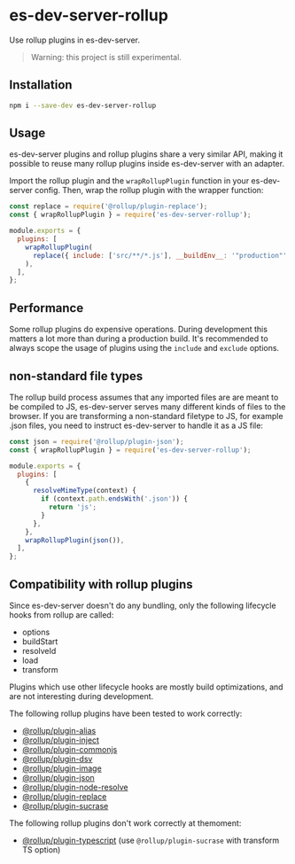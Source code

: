 # es-dev-server-rollup

Use rollup plugins in es-dev-server.

> Warning: this project is still experimental.

## Installation

```bash
npm i --save-dev es-dev-server-rollup
```

## Usage

es-dev-server plugins and rollup plugins share a very similar API, making it possible to reuse many rollup plugins inside es-dev-server with an adapter.

Import the rollup plugin and the `wrapRollupPlugin` function in your es-dev-server config. Then, wrap the rollup plugin with the wrapper function:

```js
const replace = require('@rollup/plugin-replace');
const { wrapRollupPlugin } = require('es-dev-server-rollup');

module.exports = {
  plugins: [
    wrapRollupPlugin(
      replace({ include: ['src/**/*.js'], __buildEnv__: '"production"' })
    ),
  ],
};
```

## Performance

Some rollup plugins do expensive operations. During development this matters a lot more than during a production build. It's recommended to always scope the usage of plugins using the `include` and `exclude` options.

## non-standard file types

The rollup build process assumes that any imported files are are meant to be compiled to JS, es-dev-server serves many different kinds of files to the browser. If you are transforming a non-standard filetype to JS, for example .json files, you need to instruct es-dev-server to handle it as a JS file:

```js
const json = require('@rollup/plugin-json');
const { wrapRollupPlugin } = require('es-dev-server-rollup');

module.exports = {
  plugins: [
    {
      resolveMimeType(context) {
        if (context.path.endsWith('.json')) {
          return 'js';
        }
      },
    },
    wrapRollupPlugin(json()),
  ],
};
```

## Compatibility with rollup plugins

Since es-dev-server doesn't do any bundling, only the following lifecycle hooks from rollup are called:

- options
- buildStart
- resolveId
- load
- transform

Plugins which use other lifecycle hooks are mostly build optimizations, and are not interesting during development.

The following rollup plugins have been tested to work correctly:

- [@rollup/plugin-alias](https://github.com/rollup/plugins/tree/master/packages/alias)
- [@rollup/plugin-inject](https://github.com/rollup/plugins/tree/master/packages/inject)
- [@rollup/plugin-commonjs](https://github.com/rollup/plugins/tree/master/packages/commonjs)
- [@rollup/plugin-dsv](https://github.com/rollup/plugins/tree/master/packages/dsv)
- [@rollup/plugin-image](https://github.com/rollup/plugins/tree/master/packages/image)
- [@rollup/plugin-json](https://github.com/rollup/plugins/tree/master/packages/json)
- [@rollup/plugin-node-resolve](https://github.com/rollup/plugins/tree/master/packages/node-resolve)
- [@rollup/plugin-replace](https://github.com/rollup/plugins/tree/master/packages/replace)
- [@rollup/plugin-sucrase](https://github.com/rollup/plugins/tree/master/packages/sucrase)

The following rollup plugins don't work correctly at themoment:

- [@rollup/plugin-typescript](https://github.com/rollup/plugins/tree/master/packages/typescript) (use `@rollup/plugin-sucrase` with transform TS option)
